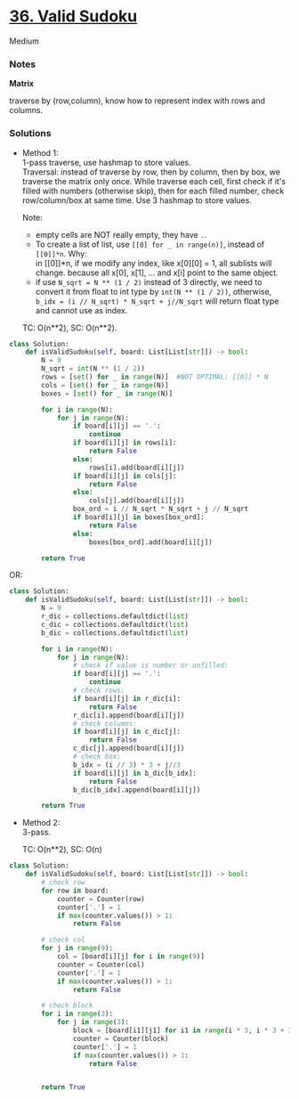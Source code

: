 # [36. Valid Sudoku](https://leetcode.com/problems/valid-sudoku/description/?envType=study-plan-v2&envId=top-interview-150)

Medium

### Notes

**Matrix**

traverse by (row,column), know how to represent index with rows and columns.

### Solutions

- Method 1:\
  1-pass traverse, use hashmap to store values.\
  Traversal: instead of traverse by row, then by column, then by box, we traverse the matrix only once. While traverse each cell, first check if it's filled with numbers (otherwise skip),
    then for each filled number, check row/column/box at same time. Use 3 hashmap to store values.

  Note:
  - empty cells are NOT really empty, they have `.`.
  - To create a list of list, use `[[0] for _ in range(n)]`, instead of `[[0]]*n`. Why:\
    in  [[0]]*n, if we modify any index, like x[0][0] = 1, all sublists will change. because all x[0], x[1], ... and x[i] point to the same object.
  - if use `N_sqrt = N ** (1 / 2)` instead of 3 directly, we need to convert it from float to int type by `int(N ** (1 / 2))`, otherwise, `b_idx = (i // N_sqrt) * N_sqrt + j//N_sqrt` will return float type and cannot use as index.

  TC: O(n\**2), SC: O(n\**2).

```python
class Solution:
    def isValidSudoku(self, board: List[List[str]]) -> bool:
        N = 9
        N_sqrt = int(N ** (1 / 2))
        rows = [set() for _ in range(N)]  #NOT OPTIMAL: [[0]] * N
        cols = [set() for _ in range(N)]
        boxes = [set() for _ in range(N)]

        for i in range(N):
            for j in range(N):
                if board[i][j] == '.':
                    continue
                if board[i][j] in rows[i]:
                    return False
                else:
                    rows[i].add(board[i][j])
                if board[i][j] in cols[j]:
                    return False
                else:
                    cols[j].add(board[i][j])
                box_ord = i // N_sqrt * N_sqrt + j // N_sqrt
                if board[i][j] in boxes[box_ord]:
                    return False
                else:
                    boxes[box_ord].add(board[i][j])

        return True 
```


OR:
  
```python
class Solution:
    def isValidSudoku(self, board: List[List[str]]) -> bool:
        N = 9
        r_dic = collections.defaultdict(list)
        c_dic = collections.defaultdict(list)
        b_dic = collections.defaultdict(list)

        for i in range(N):
            for j in range(N):
                # check if value is number or unfilled:
                if board[i][j] == '.':
                    continue
                # check rows:
                if board[i][j] in r_dic[i]:
                    return False
                r_dic[i].append(board[i][j])
                # check columns:
                if board[i][j] in c_dic[j]:
                    return False
                c_dic[j].append(board[i][j])
                # check box:
                b_idx = (i // 3) * 3 + j//3
                if board[i][j] in b_dic[b_idx]:
                    return False
                b_dic[b_idx].append(board[i][j])

        return True
```


- Method 2:\
  3-pass.

  TC: O(n**2), SC: O(n)
  
```python
class Solution:
    def isValidSudoku(self, board: List[List[str]]) -> bool:
        # check row
        for row in board:
            counter = Counter(row)
            counter['.'] = 1
            if max(counter.values()) > 1:
                return False 

        # check col 
        for j in range(9):
            col = [board[i][j] for i in range(9)]
            counter = Counter(col)
            counter['.'] = 1
            if max(counter.values()) > 1:
                return False 

        # check block
        for i in range(3):
            for j in range(3):
                block = [board[i1][j1] for i1 in range(i * 3, i * 3 + 3) for j1 in range(j * 3, j * 3 + 3)]
                counter = Counter(block)
                counter['.'] = 1
                if max(counter.values()) > 1:
                    return False 


        return True
```
